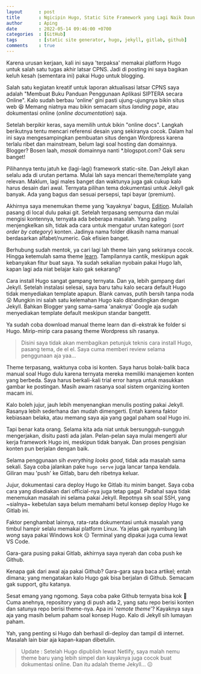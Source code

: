 ```yaml
---
layout      : post
title       : Ngicipin Hugo, Static Site Framework yang Lagi Naik Daun
author      : Aping
date        : 2022-05-14 09:46:00 +0700
categories  : [GitHub]
tags        : [static site generator, hugo, jekyll, gitlab, github]
comments    : true
---
```

Karena urusan kerjaan, kali ini saya 'terpaksa' memakai platform Hugo untuk salah satu tugas akhir latsar CPNS. Jadi di posting ini saya bagikan keluh kesah (sementara ini) pakai Hugo untuk blogging.

Salah satu kegiatan kreatif untuk laporan aktualisasi latsar CPNS saya adalah "Membuat Buku Panduan Penggunaan Aplikasi SIPTERA secara Online". Kalo sudah berbau 'online' gini pasti ujung-ujungnya bikin situs web 😆 Memang niatnya mau bikin semacam situs *landing page*, atau dokumentasi online (*online documentation*) saja.

Setelah berpikir keras, saya memilih untuk bikin "online docs". Langkah berikutnya tentu mencari referensi desain yang sekiranya cocok. Dalam hal ini saya mengesampingkan pembuatan situs dengan Wordpress karena terlalu ribet dan mainstream, belum lagi soal hosting dan domainnya. Blogger? Bosen laah, *masak* domainnya nanti *.blogspot.com? Gak seru banget!

Pilihannya tentu jatuh ke (lagi-lagi) framework static-site. Dan Jekyll akan selalu ada di urutan pertama. Mulai lah saya mencari theme/template yang relevan. Maklum, lagi males banget dan waktunya juga gak cukup kalo harus desain dari awal. Ternyata pilihan tema dokumentasi untuk Jekyll gak banyak. Ada yang bagus dan sesuai persepsi, tapi bayar (premium).

Akhirnya saya menemukan theme yang 'kayaknya' bagus, [Edition](https://long-pig.cloudvent.net "Jekyll Product Documentation Theme"). Mulailah pasang di local dulu pakai git. Setelah terpasang sempurna dan mulai mengisi kontennya, ternyata ada beberapa masalah. Yang paling menjengkelkan sih, tidak ada cara untuk mengatur urutan kategori (*sort order by category*) konten. Jadinya nama folder dikasih nama manual berdasarkan alfabet/numeric. Gak efisien banget.

Berhubung sudah mentok, ya cari lagi lah theme lain yang sekiranya cocok. Hingga ketemulah sama theme [learn](https://learn.netlify.app/en/ " Hugo Learn Theme"). Tampilannya cantik, meskipun agak kebanyakan fitur buat saya. Ya sudah sekalian nyobain pakai Hugo lah, kapan lagi ada niat belajar kalo gak sekarang?

Cara install Hugo sangat gampang ternyata. Dan ya, lebih gampang dari Jekyll. Setelah instalasi selesai, saya baru tahu kalo secara default Hugo tidak menyediakan template apapun. Blank canvas, putih bersih tanpa noda 😲 Mungkin ini salah satu kelemahan Hugo kalo dibandingkan dengan Jekyll. Bahkan Blogger yang sama-sama 'anaknya' Google aja sudah menyediakan template default meskipun standar bangettt.

Ya sudah coba download manual theme learn dan di-ekstrak ke folder si Hugo. Mirip-mirip cara pasang theme Wordpress sih rasanya.

> Disini saya tidak akan membagikan petunjuk teknis cara install Hugo, pasang tema, de el el. Saya cuma memberi review selama penggunaan aja yaa...

Theme terpasang, waktunya coba isi konten. Saya harus bolak-balik baca manual soal Hugo dulu karena ternyata mereka memiliki manajemen konten yang berbeda. Saya harus berkali-kali trial error hanya untuk masukkan gambar ke postingan. Masih awam rasanya soal sistem organizing konten macam ini.

Kalo boleh jujur, jauh lebih menyenangkan menulis posting pakai Jekyll. Rasanya lebih sederhana dan mudah dimengerti. Entah karena faktor kebiasaan belaka, atau memang saya aja yang gagal paham soal Hugo ini.

Tapi benar kata orang. Selama kita ada niat untuk bersungguh-sungguh mengerjakan, disitu pasti ada jalan. Pelan-pelan saya mulai mengerti alur kerja framework Hugo ini, meskipun tidak banyak. Dan proses pengisian konten pun berjalan dengan baik.

Selama penggunaan sih *everything looks good*, tidak ada masalah sama sekali. Saya coba jalankan pake `hugo serve` juga lancar tanpa kendala. Giliran mau 'push' ke Gitlab, baru deh ribetnya keluar.

Jujur, dokumentasi cara deploy Hugo ke Gitlab itu minim banget. Saya coba cara yang disediakan dari official-nya juga tetap gagal. Padahal saya tidak menemukan masalah ini selama pakai Jekyll. Repotnya sih soal SSH, yang ~sialnya~ kebetulan saya belum memahami betul konsep deploy Hugo ke Gitlab ini.

Faktor penghambat lainnya, rata-rata dokumentasi untuk masalah yang timbul hampir selalu memakai platform Linux. Ya jelas gak nyambung lah *wong* saya pakai Windows kok 😑 Terminal yang dipakai juga cuma lewat VS Code.

Gara-gara pusing pakai Gitlab, akhirnya saya nyerah dan coba push ke Github.

Kenapa gak dari awal aja pakai Github? Gara-gara saya baca artikel; entah dimana; yang mengatakan kalo Hugo gak bisa berjalan di Github. Semacam gak support, gitu katanya.

Sesat emang yang ngomong. Saya coba pake Github ternyata bisa kok 🤬 Cuma anehnya, repository yang di push ada 2, yang satu repo berisi konten dan satunya repo berisi theme-nya. Apa ini '*remote theme*'? Kayaknya saya aja yang masih belum paham soal konsep Hugo. Kalo di Jekyll sih lumayan paham.

Yah, yang penting si Hugo dah berhasil di-deploy dan tampil di internet. Masalah lain biar aja kapan-kapan dibetulin.

> Update : Setelah Hugo dipublish lewat Netlify, saya malah nemu theme baru yang lebih simpel dan kayaknya juga cocok buat dokumentasi online. Dan itu adalah theme Jekyll... 😖